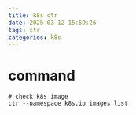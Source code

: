 ```yaml
---
title: k8s ctr
date: 2025-03-12 15:59:26
tags: ctr
categories: k8s
---
```


# command

```shell
# check k8s image
ctr --namespace k8s.io images list
```

